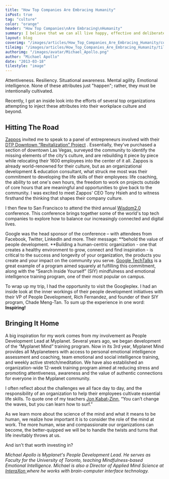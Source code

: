 ```yaml
---
title: "How Top Companies Are Embracing Humanity"
isPost: true
tag: "culture"
color: "orange"
header: "How Top Companies\nAre Embracing\nHumanity"
summary: I believe that we can all live happy, effective and deliberate lives - and that our organizations can help.
layout: blog
coverimg: "/images/articles/How_Top_Companies_Are_Embracing_Humanity/cover.jpg"
tileimg: "/images/articles/How_Top_Companies_Are_Embracing_Humanity/tile.jpg"
authorimg: "/images/avatar/Michael_Apollo.png"
author: "Michael Apollo"
date: "2013-03-18"
tilestyle: "image"
---
```


Attentiveness. Resiliency. Situational awareness. Mental agility. Emotional intelligence. None of these attributes just "happen"; rather, they must be intentionally cultivated.

Recently, I got an inside look into the efforts of several top organizations attempting to inject these attributes into their workplace culture and beyond.

## Hitting The Road

[Zappos](http://www.zappos.com/) invited me to speak to a panel of entrepreneurs involved with their [DTP Downtown “Revitalization” Project](http://downtownproject.com/) . Essentially, they’ve purchased a section of downtown Las Vegas, surveyed the community to identify the missing elements of the city's culture, and are rebuilding it piece by piece while relocating their 1600 employees into the center of it all. Zappos is already world-renowned for their culture, but as an organizational development &amp; education consultant, what struck me most was their commitment to developing the life skills of their employees: life coaching, the ability to set one's own hours, the freedom to work on projects outside of core hours that are meaningful and opportunities to give back to the community. I was excited to meet Zappos' CEO Tony Hsieh and to witness firsthand the thinking that shapes their company culture.

I then flew to San Francisco to attend the third annual [Wisdom2.0](http://wisdom2conference.com/) conference. This conference brings together some of the world's top tech companies to explore how to balance our increasingly connected and digital lives.

Google was the head sponsor of the conference – with attendees from Facebook, Twitter, LinkedIn and more. Their message: **behold the value of people development. **Building a human-centric organization - one that creates a healthy environment to grow, connect and find inspiration - is critical to the success and longevity of your organization, the products you create and your impact on the community you serve. [Google TechTalks](https://www.youtube.com/user/GoogleTechTalks) is a great example of a program aimed squarely at fulfilling this commitment, along with the “Search Inside Yourself” (SIY) mindfulness and emotional intelligence training program, one of their most popular on campus.

To wrap up my trip, I had the opportunity to visit the Googleplex. I had an inside look at the inner workings of their people development initiatives with their VP of People Development, Rich Fernandez, and founder of their SIY program, Chade Meng-Tan. To sum up the experience in one word: **Inspiring!**

## Bringing It Home

A big inspiration for my work comes from my involvement as People Development Lead at Myplanet. Several years ago, we began development of the “Myplanet Mind” training program. Now in its 3rd year, Myplanet Mind provides all Myplaneteers with access to personal emotional intelligence assessment and coaching, team emotional and social intelligence training, and weekly active stretch/meditation. We have also established an organization-wide 12-week training program aimed at reducing stress and promoting attentiveness, awareness and the value of authentic connections for everyone in the Myplanet community.

I often reflect about the challenges we all face day to day, and the responsibility of an organization to help their employees cultivate essential life skills. To quote one of my teachers [Jon Kabat-Zinn](http://youtu.be/3nwwKbM_vJc), “You can’t change the waves, but you can learn how to surf.”

As we learn more about the science of the mind and what it means to be human, we realize how important it is to consider the role of the mind at work. The more human, wise and compassionate our organizations can become, the better-quipped we will be to handle the twists and turns that life inevitably throws at us.

And isn't that worth investing in?

_Michael Apollo is Myplanet's People Development Lead. He serves as Faculty for the University of Toronto, teaching Mindfulness-based Emotional Intelligence. Michael is also a Director of Applied Mind Science at [InteraXon ](http://www.interaxon.ca/)where he works with brain-computer interface technology._